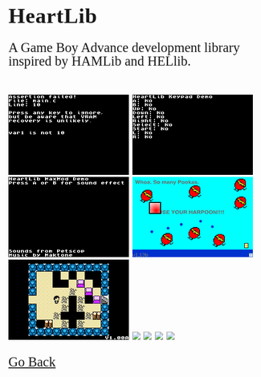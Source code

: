 <html>
<style>
		h3 {
			font-family: AppleKid;
			line-height: 1;
			letter-spacing: 0.8px;
		}
		h2 {
			font-family: AppleKid;
			line-height: 1;
			letter-spacing: 0.8px;
		}
		h1 {
			font-family: AppleKid;
			line-height: 1;
			letter-spacing: 0.8px;
		}
		@font-face {
			font-family: AppleKid;
			src: url('../images/Apple-Kid.woff2') format('woff2'),
				url('../images/Apple-Kid.woff') format('woff');
			font-weight: normal;
			font-style: normal;
		}
        p.small {
            line-height: 1;
        }
		.mainContent {
			font-family: AppleKid;
			font-size: 20pt;
			line-height: 1;
		}
</style>
<body>
<h1 style="font-size:32pt">HeartLib</h1>
<div class="mainContent">
<p>A Game Boy Advance development library inspired by HAMLib and HELlib.</p> <br />
<img src="images/HeartLib/assert-0.png">
<img src="images/HeartLib/key-0.png">
<img src="images/HeartLib/maxmod-0.png">
<img src="images/sbjgba/sbjgba3.png">
<img src="images/misfortune/misfortune0.png">
<img src="images/misfortune/objwin-0.png">
<img src="images/misfortune/parallax-0.png">
<img src="images/misfortune/advcadia-0.png">
<img src="images/misfortune/alpha-0.png">
<br />
<br />
<a href="..">Go Back</a><br />
</div>
</body>
</html>